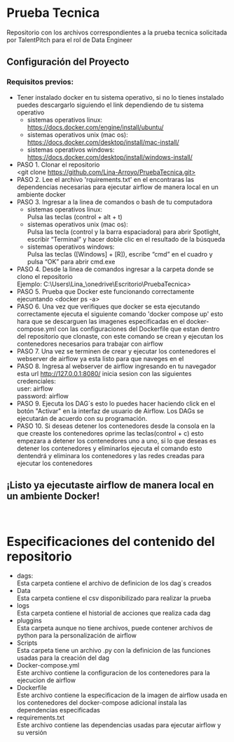 # Prueba Tecnica
Repositorio con los archivos correspondientes a la prueba tecnica solicitada por TalentPitch para el rol de Data Engineer

## Configuración del Proyecto
### Requisitos previos: </br>
* Tener instalado docker en tu sistema operativo, si no lo tienes instalado puedes descargarlo siguiendo el link dependiendo de tu sistema operativo</br>
  * sistemas operativos linux: </br>
    https://docs.docker.com/engine/install/ubuntu/
  * sistemas operativos unix (mac os): </br>
    https://docs.docker.com/desktop/install/mac-install/
  * sistemas operativos windows: </br>
    https://docs.docker.com/desktop/install/windows-install/ 
* PASO 1. Clonar el repositorio </br>
  <git clone https://github.com/Lina-Arroyo/PruebaTecnica.git>
* PASO 2. Lee el archivo 'rquirements.txt' en el encontraras las dependencias necesarias para ejecutar airflow de manera local en un ambiente docker
* PASO 3. Ingresar a la linea de comandos o bash de tu computadora
  * sistemas operativos linux: </br>
    Pulsa las teclas (control + alt + t)
  * sistemas operativos unix (mac os): </br>
    Pulsa las tecla (control y la barra espaciadora) para abrir Spotlight, escribir “Terminal” y hacer doble clic en el resultado de la búsqueda
  * sistemas operativos windows: </br>
    Pulsa las teclas ([Windows] + [R]), escribe “cmd” en el cuadro y pulsa “OK” para abrir cmd.exe
* PASO 4. Desde la linea de comandos ingresar a la carpeta donde se clono el repositorio</br>
    Ejemplo: C:\Users\Lina_\onedrive\Escritorio\PruebaTecnica>
* PASO 5. Prueba que Docker este funcionando correctamente ejecuntando <docker ps -a> </br>
* PASO 6. Una vez que verifiques que docker se esta ejecutando correctamente ejecuta el siguiente comando 'docker compose up' esto hara que se descarguen
    las imagenes especificadas en el docker-compose.yml con las configuraciones del Dockerfile que estan dentro del repositorio que clonaste, con este comando <docker compose up> se crean y ejecutan los contenedores necesarios para trabajar con airflow
* PASO 7. Una vez se terminen de crear y ejecutar los contenedores el webserver de airflow ya esta listo para que naveges en el
* PASO 8. Ingresa al webserver de airflow ingresando en tu navegador esta url <http://127.0.0.1:8080/> inicia sesion con las siguientes credenciales:</br>
        user: airflow</br>
        password: airflow</br>
* PASO 9. Ejecuta los DAG´s esto lo puedes hacer haciendo click en el botón "Activar" en la interfaz de usuario de Airflow. Los DAGs se ejecutarán de acuerdo con su  programación.
* PASO 10. Si deseas detener los contenedores desde la consola en la que creaste los contenedores oprime las teclas(control + c) esto empezara a detener los contenedores uno a uno, si lo que deseas es detener los contenedores y eliminarlos ejecuta el comando <docker compose down> esto dentendrá y eliminara los contenedores y las redes creadas para ejecutar los contenedores 
## ¡Listo ya ejecutaste airflow de manera local en un ambiente Docker!
</br>

# Especificaciones del contenido del repositorio
* dags: </br>
Esta carpeta contiene el archivo de definicion de los dag´s creados
* Data </br>
Esta carpeta contiene el csv disponibilizado para realizar la prueba
* logs </br>
Esta carpeta contiene el historial de acciones que realiza cada dag
* pluggins </br>
Esta carpeta aunque no tiene archivos, puede contener archivos de python para la personalización de airflow
* Scripts </br>
Esta carpeta tiene un archivo .py con la definicion de las funciones usadas para la creación del dag
* Docker-compose.yml </br>
Este archivo contiene la configuracion de los contenedores para la ejecucion de airflow
* Dockerfile </br>
Este archivo contiene la especificacion de la imagen de airflow usada en los contenedores del docker-compose
adicional instala las dependencias especificadas
* requirements.txt </br>
Este archivo contiene las dependencias usadas para ejecutar airflow y su versión 